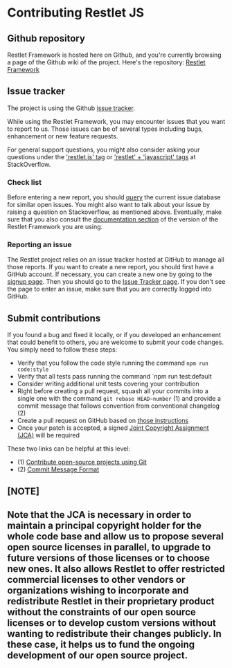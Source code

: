 # Contributing Restlet JS

## Github repository

Restlet Framework is hosted here on Github, and you're currently browsing a page of the Github wiki of the project.
Here's the repository: [Restlet Framework](https://github.com/restlet/restlet-framework-js)

## Issue tracker

The project is using the Github [issue tracker](https://github.com/restlet/restlet-framework-js/issues).

While using the Restlet Framework, you may encounter issues that you want to report to us. Those issues can be of several types including bugs, enhancement or new feature requests.

For general support questions, you might also consider asking your questions under the ['restlet.js' tag](https://stackoverflow.com/questions/tagged/restlet.js) or ['restlet' + 'javascript' tags](https://stackoverflow.com/questions/tagged/restlet+javascript) at StackOverflow.

### Check list

Before entering a new report, you should [query](https://github.com/restlet/restlet-framework-js/issues?sort=created&direction=desc&state=open) the current issue database for similar open issues. You might also want to talk about your issue by raising a question on Stackoverflow, as mentioned above. Eventually, make sure that you also consult the [documentation section](http://restlet.com/technical-resources/restlet-framework/guide/2.3) of the version of the Restlet Framework you are using.

### Reporting an issue

The Restlet project relies on an issue tracker hosted at GitHub to manage all those reports. If you want to create a new report, you should first have a GitHub account. If necessary, you can create a new one by going to the [signup page](https://github.com/signup/free). Then you should go to the [Issue Tracker page](https://github.com/restlet/restlet-framework-js/issues/new). If you don't see the page to enter an issue, make sure that you are correctly logged into GitHub.

## Submit contributions
	
If you found a bug and fixed it locally, or if you developed an enhancement that could benefit to others, you are welcome to submit your code changes. You simply need to follow these steps:

* Verify that you follow the code style running the command `npm run code:style`
* Verify that all tests pass running the command `npm run test:default
* Consider writing additional unit tests covering your contribution
* Right before creating a pull request, squash all your commits into a single one with the command `git rebase HEAD~number` (1) and provide a 
  commit   message that follows convention from conventional changelog (2)
* Create a pull request on GitHub based on [those instructions](http://help.github.com/send-pull-requests/)
* Once your patch is accepted, a signed [Joint Copyright Assignment (JCA)](https://github.com/restlet/restlet-sites/blob/master/modules/com.restlet/participate/Joint%20Copyright%20Assignment%20-%20General.pdf?raw=true) will be required

These two links can be helpful at this level:

* (1) [Contribute open-source projects using Git](https://templth.wordpress.com/2014/10/31/contribute-open-source-projects-using-git/)
* (2) [Commit Message Format](https://github.com/ajoslin/conventional-changelog/blob/master/conventions/angular.md)

[NOTE]
----
Note that the JCA is necessary in order to maintain a principal copyright holder for the whole code base and allow us to propose several open source licenses in parallel, to upgrade to future versions of those licenses or to choose new ones. It also allows Restlet to offer restricted commercial licenses to other vendors or organizations wishing to incorporate and redistribute Restlet in their proprietary product without the constraints of our open source licenses or to develop custom versions without wanting to redistribute their changes publicly. In these case, it helps us to fund the ongoing development of our open source project.
----